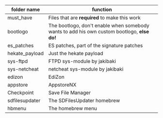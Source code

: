 folder name | function
------------|-----------
must_have | Files that are **required** to make this work
bootlogo | The bootlogo, don't enable when somebody wants to add his own custom bootlogo, **else do!**
es_patches | ES patches, part of the signature patches
hekate_payload | Just the hekate payload
sys-ftpd | FTPD sys-module by jakibaki
sys-netcheat | netcheat sys-module by jakibaki
edizon | EdiZon
appstore | AppstoreNX
Checkpoint | Save File Manager
sdfilesupdater | The SDFilesUpdater homebrew
hbmenu | The homebrew menu